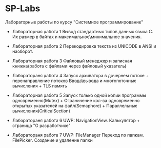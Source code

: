 # SP-Labs
Лабораторные работы по курсу "Системное программирование"

* Лабораторная работа 1 
Вывод стандартных типов данных языка С. Их размер в байтах и максимальное\минимальное значения.

* Лабораторная работа 2
Перекодировка текста из UNICODE в ANSI и наоборот.

* Лабораторная работа 3
Файловый менеджер и записная книжка(работа с файлами через файловый указатель)

* Лaборатораня работа 4
Запуск архиватора в дочернем потоке + перенаправление потоков Ввода\вывода и многопоточные вычисления + TLS память

* Лабораторная работа 5
Запуск только одной копии программы одновременно(Mutex) + Ограничение кол-ва одновременно открытых указателей на файл(Semaphore) + Параллельные вычисления(CriticalSection)

* Лаборатораня работа 6
UWP: NavigationView. Калькулятор + страница "О разработчике"

* Лаборатораня работа 7
UWP: FileManager Переход по папкам. FilePicker. Создание и удаление папки
